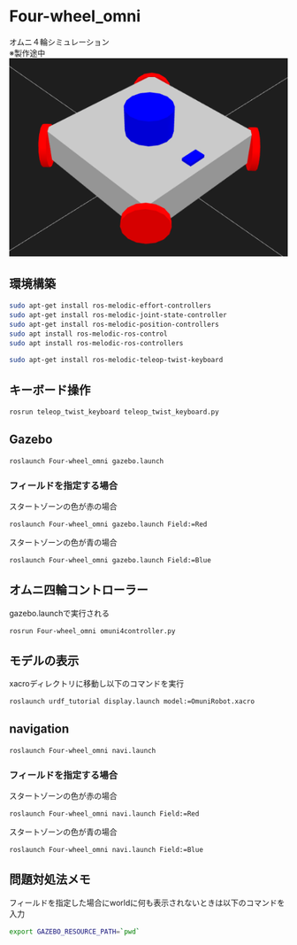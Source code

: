 # Four-wheel_omni
オムニ４輪シミュレーション\
※製作途中\
![robotmodel](/image/robotmodel.png)
## 環境構築
```bash
sudo apt-get install ros-melodic-effort-controllers
sudo apt-get install ros-melodic-joint-state-controller
sudo apt-get install ros-melodic-position-controllers
sudo apt install ros-melodic-ros-control
sudo apt install ros-melodic-ros-controllers
```
```bash
sudo apt-get install ros-melodic-teleop-twist-keyboard
```
## キーボード操作
```bash
rosrun teleop_twist_keyboard teleop_twist_keyboard.py
```
## Gazebo
```bash
roslaunch Four-wheel_omni gazebo.launch
```
### フィールドを指定する場合
スタートゾーンの色が赤の場合
```bash
roslaunch Four-wheel_omni gazebo.launch Field:=Red
```
スタートゾーンの色が青の場合
```bash
roslaunch Four-wheel_omni gazebo.launch Field:=Blue
```
## オムニ四輪コントローラー
gazebo.launchで実行される
```bash
rosrun Four-wheel_omni omuni4controller.py
```
## モデルの表示
xacroディレクトリに移動し以下のコマンドを実行
```bash
roslaunch urdf_tutorial display.launch model:=OmuniRobot.xacro
```
## navigation
```bash
roslaunch Four-wheel_omni navi.launch
```
### フィールドを指定する場合
スタートゾーンの色が赤の場合
```bash
roslaunch Four-wheel_omni navi.launch Field:=Red
```
スタートゾーンの色が青の場合
```bash
roslaunch Four-wheel_omni navi.launch Field:=Blue
```
## 問題対処法メモ
フィールドを指定した場合にworldに何も表示されないときは以下のコマンドを入力
```bash
export GAZEBO_RESOURCE_PATH=`pwd`
```